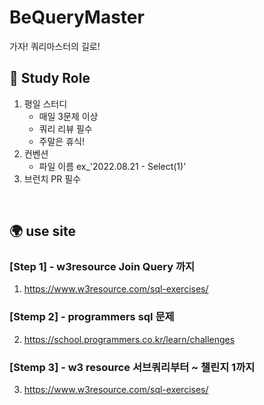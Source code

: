 # BeQueryMaster
가자! 쿼리마스터의 길로!
<br>

## 📌 Study Role
1. 평일 스터디
    - 매일 3문제 이상
    - 쿼리 리뷰 필수
    - 주말은 휴식!
2. 컨벤션
    - 파일 이름 ex_'2022.08.21 - Select(1)'
3. 브런치 PR 필수

<br>

## 🌍 use site
### [Step 1] - w3resource Join Query 까지
1. https://www.w3resource.com/sql-exercises/

### [Stemp 2] - programmers sql 문제
2. https://school.programmers.co.kr/learn/challenges


### [Stemp 3] - w3 resource 서브쿼리부터 ~ 챌린지 1까지
3. https://www.w3resource.com/sql-exercises/
